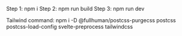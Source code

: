 Step 1: npm i
Step 2: npm run build
Step 3: npm run dev

Tailwind command: npm i -D @fullhuman/postcss-purgecss postcss postcss-load-config svelte-preprocess tailwindcss
